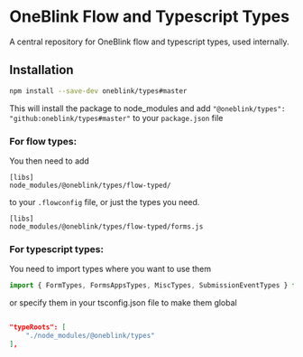 # OneBlink Flow and Typescript Types

A central repository for OneBlink flow and typescript types, used internally.

## Installation

```sh
npm install --save-dev oneblink/types#master
```

This will install the package to node_modules and add `"@oneblink/types": "github:oneblink/types#master"` to your `package.json` file

### For flow types:

You then need to add

```
[libs]
node_modules/@oneblink/types/flow-typed/
```

to your `.flowconfig` file, or just the types you need.

```
[libs]
node_modules/@oneblink/types/flow-typed/forms.js
```

### For typescript types:

You need to import types where you want to use them

```ts
import { FormTypes, FormsAppsTypes, MiscTypes, SubmissionEventTypes } from '@oneblink/types'
```

or specify them in your tsconfig.json file to make them global

```json

"typeRoots": [
    "./node_modules/@oneblink/types"
],

```
